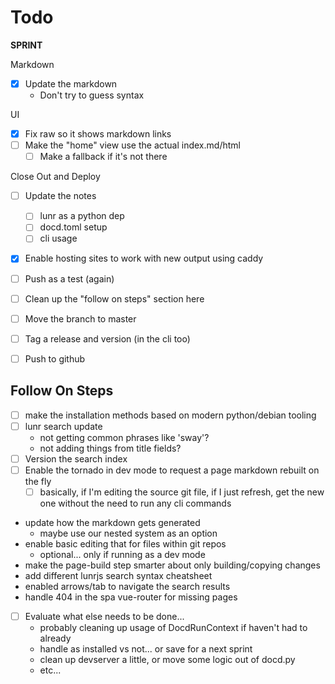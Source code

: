 # Todo

**SPRINT**

Markdown

* [x] Update the markdown
    * Don't try to guess syntax

UI

* [x] Fix raw so it shows markdown links
* [ ] Make the "home" view use the actual index.md/html
    * [ ] Make a fallback if it's not there

Close Out and Deploy

* [ ] Update the notes
    * [ ] lunr as a python dep
    * [ ] docd.toml setup
    * [ ] cli usage
* [x] Enable hosting sites to work with new output using caddy
* [ ] Push as a test (again)
* [ ] Clean up the "follow on steps" section here
* [ ] Move the branch to master
* [ ] Tag a release and version (in the cli too)
* [ ] Push to github


## Follow On Steps

* [ ] make the installation methods based on modern python/debian tooling
* [ ] lunr search update
    * not getting common phrases like 'sway'?
    * not adding things from title fields?
* [ ] Version the search index
* [ ] Enable the tornado in dev mode to request a page markdown rebuilt on the fly
    * [ ] basically, if I'm editing the source git file, if I just refresh, get the new one
          without the need to run any cli commands
* update how the markdown gets generated
    * maybe use our nested system as an option
* enable basic editing that for files within git repos
    * optional... only if running as a dev mode
* make the page-build step smarter about only building/copying changes
* add different lunrjs search syntax cheatsheet
* enabled arrows/tab to navigate the search results
* handle 404 in the spa vue-router for missing pages
* [ ] Evaluate what else needs to be done...
    * probably cleaning up usage of DocdRunContext if haven't had to already
    * handle as installed vs not... or save for a next sprint
    * clean up devserver a little, or move some logic out of docd.py
    * etc...